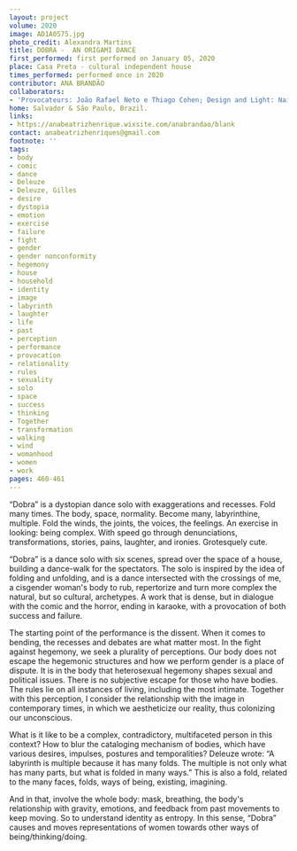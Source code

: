 ```yaml
---
layout: project
volume: 2020
image: AD1A0575.jpg
photo_credit: Alexandra Martins
title: DOBRA -  AN ORIGAMI DANCE
first_performed: first performed on January 05, 2020
place: Casa Preta - cultural independent house
times_performed: performed once in 2020
contributor: ANA BRANDÃO
collaborators:
- 'Provocateurs: João Rafael Neto e Thiago Cohen; Design and Light: Naiara Rezende'
home: Salvador & São Paulo, Brazil.
links:
- https://anabeatrizhenrique.wixsite.com/anabrandao/blank
contact: anabeatrizhenriques@gmail.com
footnote: ''
tags:
- body
- comic
- dance
- Deleuze
- Deleuze, Gilles
- desire
- dystopia
- emotion
- exercise
- failure
- fight
- gender
- gender nonconformity
- hegemony
- house
- household
- identity
- image
- labyrinth
- laughter
- life
- past
- perception
- performance
- provocation
- relationality
- rules
- sexuality
- solo
- space
- success
- thinking
- Together
- transformation
- walking
- wind
- womanhood
- women
- work
pages: 460-461
---
```


“Dobra” is a dystopian dance solo with exaggerations and recesses. Fold many times. The body, space, normality. Become many, labyrinthine, multiple. Fold the winds, the joints, the voices, the feelings. An exercise in looking: being complex. With speed go through denunciations, transformations, stories, pains, laughter, and ironies. Grotesquely cute.

“Dobra” is a dance solo with six scenes, spread over the space of a house, building a dance-walk for the spectators. The solo is inspired by the idea of folding and unfolding, and is a dance intersected with the crossings of me, a cisgender woman's body to rub, repertorize and turn more complex the natural, but so cultural, archetypes. A work that is dense, but in dialogue with the comic and the horror, ending in karaoke, with a provocation of both success and failure.

The starting point of the performance is the dissent. When it comes to bending, the recesses and debates are what matter most. In the fight against hegemony, we seek a plurality of perceptions. Our body does not escape the hegemonic structures and how we perform gender is a place of dispute. It is in the body that heterosexual hegemony shapes sexual and political issues. There is no subjective escape for those who have bodies. The rules lie on all instances of living, including the most intimate. Together with this perception, I consider the relationship with the image in contemporary times, in which we aestheticize our reality, thus colonizing our unconscious.

What is it like to be a complex, contradictory, multifaceted person in this context? How to blur the cataloging mechanism of bodies, which have various desires, impulses, postures and temporalities? Deleuze wrote: “A labyrinth is multiple because it has many folds. The multiple is not only what has many parts, but what is folded in many ways.” This is also a fold, related to the many faces, folds, ways of being, existing, imagining.

And in that, involve the whole body: mask, breathing, the body's relationship with gravity, emotions, and feedback from past movements to keep moving. So to understand identity as entropy. In this sense, “Dobra” causes and moves representations of women towards other ways of being/thinking/doing.